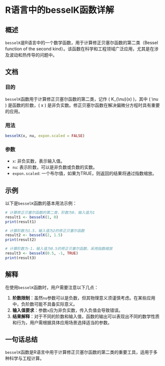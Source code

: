 <!--
Meta Description: # R语言中的besselK函数详解 ## 概述 `besselK`是R语言中的一个数学函数，用于计算修正贝塞尔函数的第二类（Bessel function of the second kind）。该函数在科学和工程领域广泛应用，尤其是在涉及波动和热传导的问题中。 ## 文档 ### 目的 `bes...
Meta Keywords: besselk, print, expon, scaled, result1
-->

# R语言中的besselK函数详解

## 概述
`besselK`是R语言中的一个数学函数，用于计算修正贝塞尔函数的第二类（Bessel function of the second kind）。该函数在科学和工程领域广泛应用，尤其是在涉及波动和热传导的问题中。

## 文档
### 目的
`besselK`函数用于计算修正贝塞尔函数的第二类，记作 \( K_{\nu}(x) \)，其中 \( \nu \) 是函数的阶数，\( x \) 是非负实数。修正贝塞尔函数在解决偏微分方程时具有重要的应用。

### 用法
```R
besselK(x, nu, expon.scaled = FALSE)
```

### 参数
- `x`: 非负实数，表示输入值。
- `nu`: 表示阶数，可以是非负数或负数的实数。
- `expon.scaled`: 一个布尔值，如果为TRUE，则返回的结果将通过指数缩放。

## 示例
以下是`besselK`函数的基本用法示例：

```R
# 计算修正贝塞尔函数的第二类，阶数为0，输入值为1
result1 <- besselK(1, 0)
print(result1)

# 计算阶数为1.5，输入值为2的修正贝塞尔函数
result2 <- besselK(2, 1.5)
print(result2)

# 计算阶数为-1，输入值为0.5的修正贝塞尔函数，采用指数缩放
result3 <- besselK(0.5, -1, TRUE)
print(result3)
```

## 解释
在使用`besselK`函数时，用户需要注意以下几点：

1. **阶数限制**：虽然`nu`参数可以是负数，但其物理意义须谨慎考虑。在某些应用中，负阶数可能不具备实际意义。
2. **输入值要求**：参数`x`应为非负实数，传入负值会导致错误。
3. **结果解释**：对于不同的阶数和输入值，函数的输出可以表现出不同的数学性质和行为，用户需根据具体应用场景选择适当的参数。

## 一句话总结
`besselK`函数是R语言中用于计算修正贝塞尔函数的第二类的重要工具，适用于多种科学与工程计算。